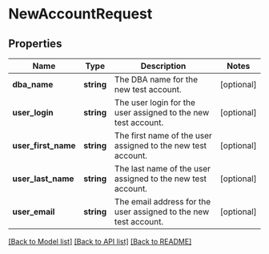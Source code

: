 # NewAccountRequest

## Properties
Name | Type | Description | Notes
------------ | ------------- | ------------- | -------------
**dba_name** | **string** | The DBA name for the new test account. | [optional] 
**user_login** | **string** | The user login for the user assigned to the new test account. | [optional] 
**user_first_name** | **string** | The first name of the user assigned to the new test account. | [optional] 
**user_last_name** | **string** | The last name of the user assigned to the new test account. | [optional] 
**user_email** | **string** | The email address for the user assigned to the new test account. | [optional] 

[[Back to Model list]](../README.md#documentation-for-models) [[Back to API list]](../README.md#documentation-for-api-endpoints) [[Back to README]](../README.md)


